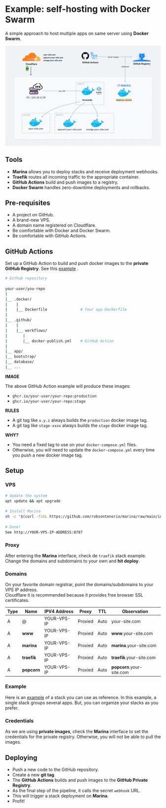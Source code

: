 # Example: self-hosting with Docker Swarm

A simple approach to host multiple apps on same server using **Docker Swarm**.

![img.png](assets/overview3.png)

## Tools

- **Marina** allows you to deploy stacks and receive deployment webhooks.
- **Traefik**  routes all incoming traffic to the appropriate container.
- **GitHub Actions** build and push images to a registry.
- **Docker Swarm** handles zero-downtime deployments and rollbacks.

## Pre-requisites

- A project on GitHub.
- A brand-new VPS.
- A domain name registered on Cloudflare.
- Be comfortable with Docker and Docker Swarm.
- Be comfortable with GitHub Actions.

## GitHub Actions

Set up a GitHub Action to build and push docker images to the **private GitHub Registry**. See this  [example](template/github/docker-publish.yml) .

```bash
# Github repository

your-user/you-repo         
|   
|__ .docker/
|    |
|    |__ Dockerfile               # Your app Dockerfile
|
|__ .github/
|    |
|    |__ workflows/
|       |
|       |__ docker-publish.yml    # GitHub Action
|               
|__ app/
|__ bootstrap/
|__ database/
|__ ...
```

**IMAGE**

The above GitHub Action example will produce these images:

- `ghcr.io/your-user/your-repo:production`
- `ghcr.io/your-user/your-repo:stage`

**RULES**

- A git tag like `x.y.z` always builds the `production` docker image tag.
- A git tag like `stage-xxxx` always builds the `stage` docker image tag.

**WHY?**

- You need a fixed tag to use on your `docker-compose.yml` files.
- Otherwise, you will need to update the `docker-compose.yml` every time you push a new docker image tag.

## Setup

### VPS

```bash
# Update the system
apt update && apt upgrade

# Install Marina
sh -c "$(curl -fsSL https://github.com/robsontenorio/marina/raw/main/install.sh)"

# Done!
See http://YOUR-VPS-IP-ADDRESS:8787
```

### Proxy

After entering the **Marina** interface, check de `traefik` stack example.
Change the domains and subdomains to your own and **hit deploy**.

### Domains

On your favorite domain registrar, point the domains/subdomains to your VPS IP address.  
Cloudflare it is recommended because it provides free browser SSL certificates. 

| Type | Name        | IPV4 Address | Proxy   | TTL  | Observation               |
|------|-------------|--------------|---------|------|---------------------------|
| A    | @           | YOUR-VPS-IP  | Proxied | Auto | your-site.com             |
| A    | **www**     | YOUR-VPS-IP  | Proxied | Auto | **www**.your-site.com     |
| A    | **marina**  | YOUR-VPS-IP  | Proxied | Auto | **marina**.your-site.com  |
| A    | **traefik** | YOUR-VPS-IP  | Proxied | Auto | **traefik**.your-site.com |
| A    | **popcorn** | YOUR-VPS-IP  | Proxied | Auto | **popcorn**.your-site.com |

### Example

Here is an [example](template/stack) of a stack you can use as reference.
In this example, a single stack groups several apps. But, you can organize your stacks as you prefer.

### Credentials

As we are using **private images**, check the **Marina** interface to set the credentials for the private registry.
Otherwise, you will not be able to pull the images.

## Deploying

- Push a new code to the GitHub repository.
- Create a new **git tag**.
- The **GitHub Actions** builds and push images to the **GitHub Private Registry**.
- As the final step of the pipeline, it calls the secret `webhook` URL.
- This will trigger a stack deployment on **Marina**.
- Profit!
